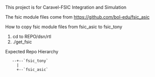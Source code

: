 This project is for Caravel-FSIC Integration and Simulation

The fsic module files come from https://github.com/bol-edu/fsic_asic

How to copy fsic module files from fsic_asic to fsic_tony
1. cd to REPO/dsn/rtl
2. ./get_fsic

Expected Repo Hierarchy

```
   --+--`fsic_tony`  
     |  
     +--`fsic_asic` 
```


